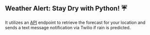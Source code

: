 ## **Weather Alert: Stay Dry with Python! ☔**
It utilizes an [API]("https://api.openweathermap.org/data/2.5/forecast") endpoint to retrieve the forecast for your location and sends a text message notification via Twilio if rain is predicted.
